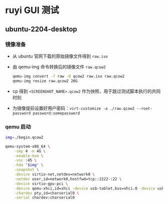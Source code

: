 # ruyi GUI 测试

## ubuntu-2204-desktop

### 镜像准备

- 从 ubuntu 官网下载的原始镜像文件得到 `raw.iso`
- 由 qemu-img 命令转换后的镜像文件 `raw.qcow2`

    ```sh
    qemu-img convert -f raw -O qcow2 raw.iso raw.qcow2
    qemu-img resize raw.qcow2 20G
    ```

- cp 得到 `<SCREENSHOT_NAME>.qcow2` 作为快照，用于跳过测试脚本执行的共同时刻

- 为镜像提前设置好用户密码：`virt-customize -a ./raw.qcow2 --root-password password:somepassword`

### qemu 启动

```bash
img=./begin.qcow2

qemu-system-x86_64 \
    -smp 4 -m 4G \
    -enable-kvm \
    -vnc :45 \
    -hda "$img" \
    -snapshot \
    -device virtio-net,netdev=network0 \
    -netdev user,id=network0,hostfwd=tcp::2222-:22 \
    -device virtio-gpu-pci \
    -device qemu-xhci,id=xhci -device usb-tablet,bus=xhci.0 -device usb-kbd \
    -chardev pty,id=charserial0 \
    -serial chardev:charserial0
```
